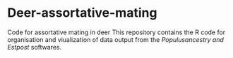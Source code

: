 # Deer-assortative-mating
Code for assortative mating in deer
This repository contains the R code for organisation and viualization of data output from the _Populusancestry and Estpost_ softwares.
